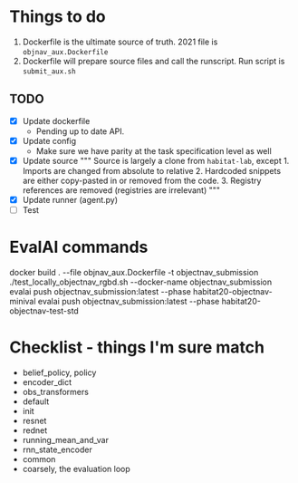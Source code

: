 # Things to do

1. Dockerfile is the ultimate source of truth. 2021 file is `objnav_aux.Dockerfile`
2. Dockerfile will prepare source files and call the runscript. Run script is `submit_aux.sh`

## TODO
- [x] Update dockerfile
    - Pending up to date API.
- [x] Update config
    - Make sure we have parity at the task specification level as well
- [x] Update source
    """
        Source is largely a clone from `habitat-lab`, except
        1. Imports are changed from absolute to relative
        2. Hardcoded snippets are either copy-pasted in or removed from the code.
        3. Registry references are removed (registries are irrelevant)
    """
- [x] Update runner (agent.py)
- [ ] Test

# EvalAI commands
docker build . --file objnav_aux.Dockerfile -t objectnav_submission
./test_locally_objectnav_rgbd.sh --docker-name objectnav_submission
evalai push objectnav_submission:latest --phase habitat20-objectnav-minival
evalai push objectnav_submission:latest --phase habitat20-objectnav-test-std
<!-- add a --private or --public flag to the push to control submission visibility  -->

# Checklist - things I'm sure match
- belief_policy, policy
- encoder_dict
- obs_transformers
- default
- init
- resnet
- rednet
- running_mean_and_var
- rnn_state_encoder
- common
- coarsely, the evaluation loop
